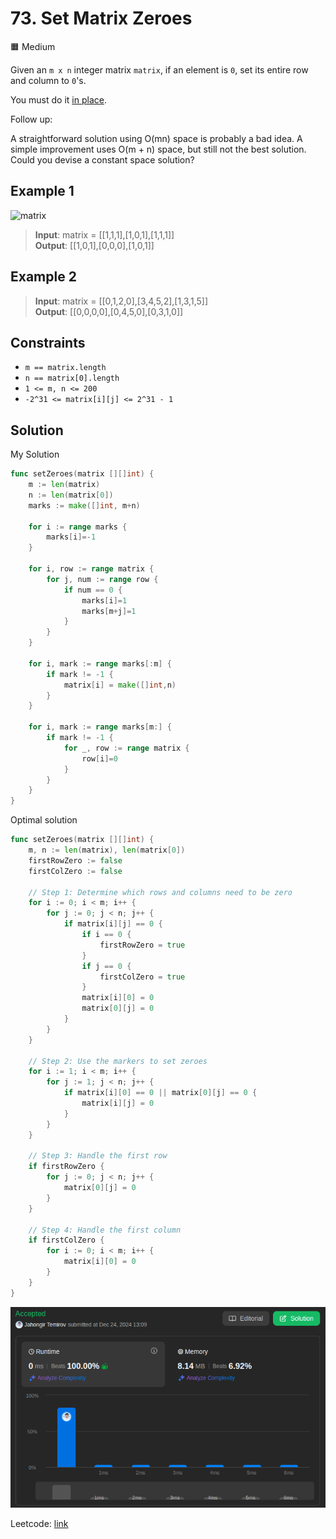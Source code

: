 # 73. Set Matrix Zeroes

🟧 Medium

Given an `m x n` integer matrix `matrix`, if an element is `0`, set its entire row and column to `0`'s.

You must do it [in place](https://en.wikipedia.org/wiki/In-place_algorithm).


Follow up:

A straightforward solution using O(mn) space is probably a bad idea.
A simple improvement uses O(m + n) space, but still not the best solution.
Could you devise a constant space solution?

## Example 1

![matrix](https://assets.leetcode.com/uploads/2020/08/17/mat1.jpg)

> **Input**: matrix = [[1,1,1],[1,0,1],[1,1,1]] \
> **Output**: [[1,0,1],[0,0,0],[1,0,1]]

## Example 2

> **Input**: matrix = [[0,1,2,0],[3,4,5,2],[1,3,1,5]] \
> **Output**: [[0,0,0,0],[0,4,5,0],[0,3,1,0]]

## Constraints

* `m == matrix.length`
* `n == matrix[0].length`
* `1 <= m, n <= 200`
* `-2^31 <= matrix[i][j] <= 2^31 - 1`

## Solution

My Solution

```go
func setZeroes(matrix [][]int) {
    m := len(matrix)
    n := len(matrix[0])
    marks := make([]int, m+n)

    for i := range marks {
        marks[i]=-1
    }

    for i, row := range matrix {
        for j, num := range row {
            if num == 0 {
                marks[i]=1
                marks[m+j]=1
            }
        }
    }

    for i, mark := range marks[:m] {
        if mark != -1 {
            matrix[i] = make([]int,n)
        }
    }

    for i, mark := range marks[m:] {
        if mark != -1 {
            for _, row := range matrix {
                row[i]=0
            }
        }
    }
}
```

Optimal solution

```go
func setZeroes(matrix [][]int) {
    m, n := len(matrix), len(matrix[0])
    firstRowZero := false
    firstColZero := false

    // Step 1: Determine which rows and columns need to be zero
    for i := 0; i < m; i++ {
        for j := 0; j < n; j++ {
            if matrix[i][j] == 0 {
                if i == 0 {
                    firstRowZero = true
                }
                if j == 0 {
                    firstColZero = true
                }
                matrix[i][0] = 0
                matrix[0][j] = 0
            }
        }
    }

    // Step 2: Use the markers to set zeroes
    for i := 1; i < m; i++ {
        for j := 1; j < n; j++ {
            if matrix[i][0] == 0 || matrix[0][j] == 0 {
                matrix[i][j] = 0
            }
        }
    }

    // Step 3: Handle the first row
    if firstRowZero {
        for j := 0; j < n; j++ {
            matrix[0][j] = 0
        }
    }

    // Step 4: Handle the first column
    if firstColZero {
        for i := 0; i < m; i++ {
            matrix[i][0] = 0
        }
    }
}
```

![result](73.png)

Leetcode: [link](https://leetcode.com/problems/set-matrix-zeroes/description)
